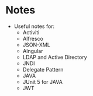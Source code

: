 # Notes

* Useful notes for:
  * Activiti
  * Alfresco
  * JSON-XML
  * Alngular   
  * LDAP and Active Directory
  * JNDI
  * Delegate Pattern
  * JAVA
  * JUnit 5 for JAVA
  * JWT  
 
